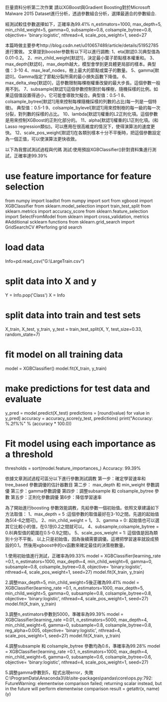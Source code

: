 巨量資料分析第二次作業
請以XGBoost與Gradient Boosting對於Microsoft Malware 2015 Dataset進行分析，透過參數組合分析，選擇最適合的參數組合.

經測試較佳參數選擇如下，正確率為99.41%
 n_estimators=1000,
 max_depth=5,
 min_child_weight=5,
 gamma=0,
 subsample=0.8,
 colsample_bytree=0.8,
 objective= 'binary:logistic',
 nthread=4,
 scale_pos_weight=1,
 seed=27

本篇時做主要參考http://blog.csdn.net/u010657489/article/details/51952785進行實做。
文章提到booster参数有以下可以進行調教:
1、eta[默認0.3]典型值為0.01-0.2。
2、min_child_weight[默認1]，決定最小葉子節點樣本權重和。
3、max_depth[默認6]，max_depth越大，模型會學到更具體更局部的樣本。典型值：3-10
4、max_leaf_nodes，樹上最大的節點或葉子的數量。
5、gamma[默認0]。Gamma指定了節點分裂所需的最小損失函數下降值。
6、max_delta_step[默認0]，這參數限制每棵樹權重改變的最大步長。這個參數一般用不到。
7、subsample[默認1]這個參數控制對於每棵樹，隨機採樣的比例。如果這個值設置得過小，它可能會導致欠擬合。典型值：0.5-1
8、colsample_bytree[默認1]用來控制每棵隨機採樣的列數的占比(每一列是一個特徵)。
典型值：0.5-1
9、colsample_bylevel[默認1]用來控制樹的每一級的每一次分裂，對列數的採樣的占比。
10、lambda[默認1]權重的L2正則化項。這個參數是用來控制XGBoost的正則化部分的。
11、alpha[默認1]權重的L1正則化項。(和Lasso regression類似)。可以應用在很高維度的情況下，使得演算法的速度更快。
12、scale_pos_weight[默認1]在各類別樣本十分不平衡時，把這個參數設定為一個正值，可以使演算法更快收斂。

以下為我嘗試測試過程與代碼
測試:使用預設XGBClassifier()針對資料集進行測試，正確率達99.39%

# use feature importance for feature selection
from numpy import loadtxt
from numpy import sort
from xgboost import XGBClassifier
from sklearn.model_selection import train_test_split
from sklearn.metrics import accuracy_score
from sklearn.feature_selection import SelectFromModel
from sklearn import cross_validation, metrics   #Additional     scklearn functions
from sklearn.grid_search import GridSearchCV   #Perforing grid search

# load data
Info=pd.read_csv("G:\\LargeTrain.csv")
# split data into X and y
Y = Info.pop('Class')
X = Info
# split data into train and test sets
X_train, X_test, y_train, y_test = train_test_split(X, Y, test_size=0.33, random_state=7)
# fit model on all training data
model = XGBClassifier()
model.fit(X_train, y_train)
# make predictions for test data and evaluate
y_pred = model.predict(X_test)
predictions = [round(value) for value in y_pred]
accuracy = accuracy_score(y_test, predictions)
print("Accuracy: %.2f%%" % (accuracy * 100.0))
# Fit model using each importance as a threshold
thresholds = sort(model.feature_importances_)
Accuracy: 99.39%


依據文章測試過程可區分以下進行參數測試調教
第一步：確定學習速率和tree_based 參數調優的估計器數目
第二步： max_depth 和 min_weight 參數調優
第三步：gamma參數調優
第四步：調整subsample 和 colsample_bytree 參數
第五步：正則化參數調優
第6步：降低學習速率

為了開始進行boosting 參數效能調教，先給參數一個初始值。依照文章建議如下方法取值： 
1、max_depth = 5 :這個參數的取值最好在3-10之間。先選的起始值為5(4-6之間可)。 
2、min_child_weight = 1。 
3、gamma = 0: 起始值也可以選其它比較小的值，在0.1到0.2之間就可以。
4、subsample,colsample_bytree = 0.8(典型值的範圍在0.5-0.9之間)。 
5、scale_pos_weight = 1: 這個值是因為類別十分不平衡。 
以上只是初始值，因為後續需要調優。這裡把學習速率就設成預設的0.1。然後用xgboost中的cv函數來確定最佳的決策樹數量。


1.使用初始值進行測試，正確率為99.33%
model = XGBClassifier(learning_rate =0.1,
 n_estimators=1000,
 max_depth=4,
 min_child_weight=6,
 gamma=0,
 subsample=0.8,
 colsample_bytree=0.8,
 objective= 'binary:logistic',
 nthread=4,
 scale_pos_weight=1,
 seed=27)
 model.fit(X_train, y_train)



2.調整max_depth=5, min_child_weight=5後正確為99.41%
 model = XGBClassifier(learning_rate =0.1,
 n_estimators=1000,
 max_depth=5,
 min_child_weight=5,
 gamma=0,
 subsample=0.8,
 colsample_bytree=0.8,
 objective= 'binary:logistic',
 nthread=4,
 scale_pos_weight=1,
 seed=27)
 model.fit(X_train, y_train)
 
3.調整n_estimators參數到5000，準確率為99.39%
 model = XGBClassifier(learning_rate =0.01,
 n_estimators=5000,
 max_depth=4,
 min_child_weight=6,
 gamma=0,
 subsample=0.8,
 colsample_bytree=0.8,
 reg_alpha=0.005,
 objective= 'binary:logistic',
 nthread=4,
 scale_pos_weight=1,
 seed=27)
 model.fit(X_train, y_train)

4.調整subsample 和 colsample_bytree 參數均為0.6，準確率為99.28%
 model = XGBClassifier(learning_rate =0.1,
 n_estimators=1000,
 max_depth=4,
 min_child_weight=6,
 gamma=0,
 subsample=0.6,
 colsample_bytree=0.6,
 objective= 'binary:logistic',
 nthread=4,
 scale_pos_weight=1,
 seed=27)



5.調整gamma參數到5，程式出現error，失敗
C:\ProgramData\Anaconda3\lib\site-packages\pandas\core\ops.py:792: FutureWarning: elementwise comparison failed; returning scalar instead, but in the future will perform elementwise comparison
  result = getattr(x, name)(y)
